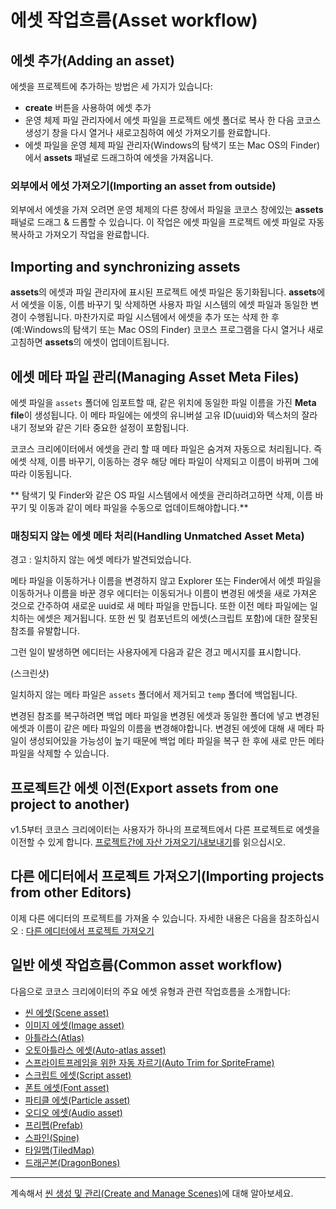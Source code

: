 # 에셋 작업흐름(Asset workflow)

## 에셋 추가(Adding an asset)

에셋을 프로젝트에 추가하는 방법은 세 가지가 있습니다:

* **create** 버튼을 사용하여 에셋 추가
* 운영 체제 파일 관리자에서 에셋 파일을 프로젝트 에셋 폴더로 복사 한 다음 코코스 생성기 창을 다시 열거나 새로고침하여 에섯 가져오기를 완료합니다.
* 에셋 파일을 운영 체제 파일 관리자(Windows의 탐색기 또는 Mac OS의 Finder)에서 **assets** 패널로 드래그하여 에셋을 가져옵니다.


### 외부에서 에섯 가져오기(Importing an asset from outside)
외부에서 에셋을 가져 오려면 운영 체제의 다른 창에서 파일을 코코스 창에있는 **assets** 패널로 드래그 & 드롭할 수 있습니다. 이 작업은 에셋 파일을 프로젝트 에셋 파일로 자동 복사하고 가져오기 작업을 완료합니다.

## Importing and synchronizing assets
**assets**의 에셋과 파일 관리자에 표시된 프로젝트 에셋 파일은 동기화됩니다. **assets**에서 에셋을 이동, 이름 바꾸기 및 삭제하면 사용자 파일 시스템의 에셋 파일과 동일한 변경이 수행됩니다. 마찬가지로 파일 시스템에서 에셋을 추가 또는 삭제 한 후(예:Windows의 탐색기 또는 Mac OS의 Finder) 코코스 프로그램을 다시 열거나 새로고침하면 **assets**의 에셋이 업데이트됩니다.

## 에셋 메타 파일 관리(Managing Asset Meta Files)

에셋 파일을 `assets` 폴더에 임포트할 때, 같은 위치에 동일한 파일 이름을 가진 **Meta file**이 생성됩니다. 이 메타 파일에는 에셋의 유니버설 고유 ID(uuid)와 텍스처의 잘라내기 정보와 같은 기타 중요한 설정이 포함됩니다.

코코스 크리에이터에서 에셋을 관리 할 때 메타 파일은 숨겨져 자동으로 처리됩니다. 즉 에셋 삭제, 이름 바꾸기, 이동하는 경우 해당 메타 파일이 삭제되고 이름이 바뀌며 그에 따라 이동됩니다.

** 탐색기 및 Finder와 같은 OS 파일 시스템에서 에셋을 관리하려고하면 삭제, 이름 바꾸기 및 이동과 같이 메타 파일을 수동으로 업데이트해야합니다.**

### 매칭되지 않는 에셋 메타 처리(Handling Unmatched Asset Meta)

경고 : 일치하지 않는 에셋 메타가 발견되었습니다.

메타 파일을 이동하거나 이름을 변경하지 않고 Explorer 또는 Finder에서 에셋 파일을 이동하거나 이름을 바꾼 경우 에디터는 이동되거나 이름이 변경된 에셋을 새로 가져온 것으로 간주하여 새로운 uuid로 새 메타 파일을 만듭니다. 또한 이전 메타 파일에는 일치하는 에셋은 제거됩니다. 또한 씬 및 컴포넌트의 에셋(스크립트 포함)에 대한 잘못된 참조를 유발합니다.

그런 일이 발생하면 에디터는 사용자에게 다음과 같은 경고 메시지를 표시합니다.

(스크린샷)

일치하지 않는 메타 파일은 `assets` 폴더에서 제거되고 `temp` 폴더에 백업됩니다.

변경된 참조를 복구하려면 백업 메타 파일을 변경된 에셋과 동일한 폴더에 넣고 변경된 에셋과 이름이 같은 메타 파일의 이름을 변경해야합니다. 변경된 에셋에 대해 새 메타 파일이 생성되어있을 가능성이 높기 때문에 백업 메타 파일을 복구 한 후에 새로 만든 메타 파일을 삭제할 수 있습니다.

## 프로젝트간 에셋 이전(Export assets from one project to another)

v1.5부터 코코스 크리에이터는 사용자가 하나의 프로젝트에서 다른 프로젝트로 에셋을 이전할 수 있게 합니다. [프로젝트간에 자산 가져오기/내보내기](import-export.md)를 읽으십시오.

## 다른 에디터에서 프로젝트 가져오기(Importing projects from other Editors)

이제 다른 에디터의 프로젝트를 가져올 수 있습니다. 자세한 내용은 다음을 참조하십시오 : [다른 에디터에서 프로젝트 가져오기](project-import.md)

## 일반 에셋 작업흐름(Common asset workflow)
다음으로 코코스 크리에이터의 주요 에셋 유형과 관련 작업흐름을 소개합니다:

- [씬 에셋(Scene asset)](scene-managing.md)
- [이미지 에셋(Image asset)](sprite.md)
- [아틀라스(Atlas)](atlas.md)
- [오토아틀라스 에셋(Auto-atlas asset)](auto-atlas.md)
- [스프라이트프레임을 위한 자동 자르기(Auto Trim for SpriteFrame)](trim.md)
- [스크립트 에셋(Script asset)](script.md)
- [폰트 에셋(Font asset)](font.md)
- [파티클 에셋(Particle asset)](particle.md)
- [오디오 에셋(Audio asset)](audio-asset.md)
- [프리펩(Prefab)](prefab.md)
- [스파인(Spine)](spine.md)
- [타일맵(TiledMap)](tiledmap.md)
- [드래곤본(DragonBones)](dragonbones.md)

---

계속해서 [씬 생성 및 관리(Create and Manage Scenes)](scene-managing.md)에 대해 알아보세요.
